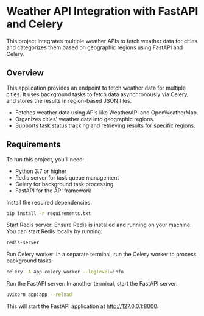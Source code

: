# Weather API Integration with FastAPI and Celery

This project integrates multiple weather APIs to fetch weather data for cities and categorizes them based on geographic regions using FastAPI and Celery.

## Overview

This application provides an endpoint to fetch weather data for multiple cities. It uses background tasks to fetch data asynchronously via Celery, and stores the results in region-based JSON files.

- Fetches weather data using APIs like WeatherAPI and OpenWeatherMap.
- Organizes cities' weather data into geographic regions.
- Supports task status tracking and retrieving results for specific regions.

## Requirements

To run this project, you'll need:

- Python 3.7 or higher
- Redis server for task queue management
- Celery for background task processing
- FastAPI for the API framework

Install the required dependencies:

```bash
pip install -r requirements.txt
```
Start Redis server: Ensure Redis is installed and running on your machine. You can start Redis locally by running:

```bash
redis-server
```
Run Celery worker: In a separate terminal, run the Celery worker to process background tasks:

```bash
celery -A app.celery worker --loglevel=info
```
Run the FastAPI server: In another terminal, start the FastAPI server:
```bash
uvicorn app:app --reload
```
This will start the FastAPI application at http://127.0.0.1:8000.

